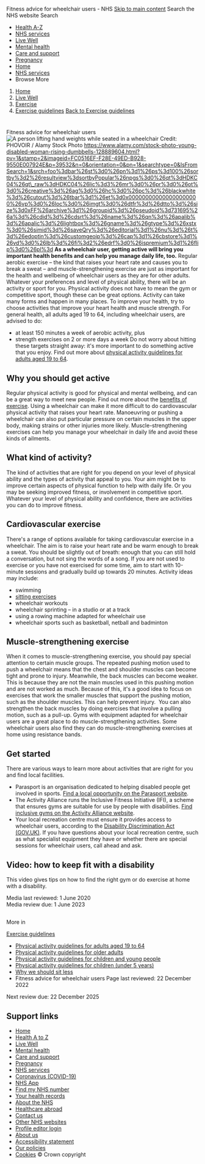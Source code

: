 
Fitness advice for wheelchair users - NHS
[Skip to main content](#maincontent)
Search the NHS website
Search
* [Health A-Z](/conditions/)
* [NHS services](/nhs-services/)
* [Live Well](/live-well/)
* [Mental health](/mental-health/)
* [Care and support](/conditions/social-care-and-support-guide/)
* [Pregnancy](/pregnancy/)
* [Home](/)
* [NHS services](/nhs-services/)
* Browse
 More
1. [Home](/)
2. [Live Well](/live-well/)
3. [Exercise](/live-well/exercise/)
4. [Exercise guidelines](/live-well/exercise/exercise-guidelines/)
[Back to 
 Exercise guidelines](/live-well/exercise/exercise-guidelines/) 
# 
 
 Fitness advice for wheelchair users
![A person lifting hand weights while seated in a wheelchair](https://assets.nhs.uk/nhsuk-cms/images/A_1117_exercise-disability_HDKC04.width-320.jpg)
 Credit: PHOVOIR / Alamy Stock Photo https://www.alamy.com/stock-photo-young-disabled-woman-rising-dumbbells-128889604.html?pv=1&stamp=2&imageid=FC0516EF-F28E-49ED-B928-9550E007924E&p=39532&n=0&orientation=0&pn=1&searchtype=0&IsFromSearch=1&srch=foo%3dbar%26st%3d0%26pn%3d1%26ps%3d100%26sortby%3d2%26resultview%3dsortbyPopular%26npgs%3d0%26qt%3dHDKC04%26qt\_raw%3dHDKC04%26lic%3d3%26mr%3d0%26pr%3d0%26ot%3d0%26creative%3d%26ag%3d0%26hc%3d0%26pc%3d%26blackwhite%3d%26cutout%3d%26tbar%3d1%26et%3d0x000000000000000000000%26vp%3d0%26loc%3d0%26imgt%3d0%26dtfr%3d%26dtto%3d%26size%3d0xFF%26archive%3d1%26groupid%3d%26pseudoid%3d731695%26a%3d%26cdid%3d%26cdsrt%3d%26name%3d%26qn%3d%26apalib%3d%26apalic%3d%26lightbox%3d%26gname%3d%26gtype%3d%26xstx%3d0%26simid%3d%26saveQry%3d%26editorial%3d1%26nu%3d%26t%3d%26edoptin%3d%26customgeoip%3d%26cap%3d1%26cbstore%3d1%26vd%3d0%26lb%3d%26fi%3d2%26edrf%3d0%26ispremium%3d1%26flip%3d0%26pl%3d
**As a wheelchair user, getting active will bring you important health benefits and can help you manage daily life, too.**
Regular aerobic exercise – the kind that raises your heart rate and causes you to break a sweat – and muscle-strengthening exercise are just as important for the health and wellbeing of wheelchair users as they are for other adults.
Whatever your preferences and level of physical ability, there will be an activity or sport for you.
Physical activity does not have to mean the gym or competitive sport, though these can be great options. Activity can take many forms and happen in many places.
To improve your health, try to choose activities that improve your heart health and muscle strength.
For general health, all adults aged 19 to 64, including wheelchair users, are advised to do:
* at least 150 minutes a week of aerobic activity, plus
* strength exercises on 2 or more days a week
Do not worry about hitting these targets straight away: it's more important to do something active that you enjoy.
Find out more about [physical activity guidelines for adults aged 19 to 64](/live-well/exercise/exercise-guidelines/physical-activity-guidelines-for-adults-aged-19-to-64/).
## Why you should get active
Regular physical activity is good for physical and mental wellbeing, and can be a great way to meet new people.
Find out more about the [benefits of exercise](/live-well/exercise/exercise-health-benefits/).
Using a wheelchair can make it more difficult to do cardiovascular physical activity that raises your heart rate.
Manoeuvring or pushing a wheelchair can also put particular pressure on certain muscles in the upper body, making strains or other injuries more likely.
Muscle-strengthening exercises can help you manage your wheelchair in daily life and avoid these kinds of ailments.
## What kind of activity?
The kind of activities that are right for you depend on your level of physical ability and the types of activity that appeal to you.
Your aim might be to improve certain aspects of physical function to help with daily life.
Or you may be seeking improved fitness, or involvement in competitive sport.
Whatever your level of physical ability and confidence, there are activities you can do to improve fitness.
## Cardiovascular exercise
There's a range of options available for taking cardiovascular exercise in a wheelchair.
The aim is to raise your heart rate and be warm enough to break a sweat.
You should be slightly out of breath: enough that you can still hold a conversation, but not sing the words of a song.
If you are not used to exercise or you have not exercised for some time, aim to start with 10-minute sessions and gradually build up towards 20 minutes.
Activity ideas may include:
* swimming
* [sitting exercises](/live-well/exercise/strength-and-flexibility-exercises/sitting-exercises/)
* wheelchair workouts
* wheelchair sprinting – in a studio or at a track
* using a rowing machine adapted for wheelchair use
* wheelchair sports such as basketball, netball and badminton
## Muscle-strengthening exercise
When it comes to muscle-strengthening exercise, you should pay special attention to certain muscle groups.
The repeated pushing motion used to push a wheelchair means that the chest and shoulder muscles can become tight and prone to injury.
Meanwhile, the back muscles can become weaker. This is because they are not the main muscles used in this pushing motion and are not worked as much.
Because of this, it's a good idea to focus on exercises that work the smaller muscles that support the pushing motion, such as the shoulder muscles. This can help prevent injury. 
You can also strengthen the back muscles by doing exercises that involve a pulling motion, such as a pull-up.
Gyms with equipment adapted for wheelchair users are a great place to do muscle-strengthening activities.
Some wheelchair users also find they can do muscle-strengthening exercises at home using resistance bands.
## Get started
There are various ways to learn more about activities that are right for you and find local facilities.
* Parasport is an organisation dedicated to helping disabled people get involved in sports. [Find a local opportunity on the Parasport website](http://parasport.org.uk/find-a-sport/).
* The Activity Alliance runs the Inclusive Fitness Initiative (IFI), a scheme that ensures gyms are suitable for use by people with disabilities. [Find inclusive gyms on the Activity Alliance website](https://www.activityalliance.org.uk/get-active/inclusive-gyms).
* Your local recreation centre must ensure it provides access to wheelchair users, according to the [Disability Discrimination Act (GOV.UK)](http://www.legislation.gov.uk/ukpga/1995/50/contents). If you have questions about your local recreation centre, such as what specialist equipment they have or whether there are special sessions for wheelchair users, call ahead and ask.
## Video: how to keep fit with a disability
This video gives tips on how to find the right gym or do exercise at home with a disability.
 
 Media last reviewed: 1 June 2020  
 Media review due: 1 June 2023
 
## 
 More in
 
 [Exercise guidelines](/live-well/exercise/exercise-guidelines/)
* [Physical activity guidelines for adults aged 19 to 64](https://www.nhs.uk/live-well/exercise/exercise-guidelines/physical-activity-guidelines-for-adults-aged-19-to-64/)
* [Physical activity guidelines for older adults](https://www.nhs.uk/live-well/exercise/exercise-guidelines/physical-activity-guidelines-older-adults/)
* [Physical activity guidelines for children and young people](https://www.nhs.uk/live-well/exercise/exercise-guidelines/physical-activity-guidelines-children-and-young-people/)
* [Physical activity guidelines for children (under 5 years)](https://www.nhs.uk/live-well/exercise/exercise-guidelines/physical-activity-guidelines-children-under-five-years/)
* [Why we should sit less](https://www.nhs.uk/live-well/exercise/exercise-guidelines/why-sitting-too-much-is-bad-for-us/)
* Fitness advice for wheelchair users
 Page last reviewed: 22 December 2022
   
 Next review due: 22 December 2025
 
## Support links
* [Home](/)
* [Health A to Z](/conditions/)
* [Live Well](/live-well/)
* [Mental health](/mental-health/)
* [Care and support](/conditions/social-care-and-support-guide/)
* [Pregnancy](/pregnancy/)
* [NHS services](/nhs-services/)
* [Coronavirus (COVID-19)](/conditions/coronavirus-covid-19/)
* [NHS App](/nhs-app/)
* [Find my NHS number](/nhs-services/online-services/find-nhs-number/)
* [Your health records](/using-the-nhs/about-the-nhs/your-health-records/)
* [About the NHS](/using-the-nhs/about-the-nhs/)
* [Healthcare abroad](/using-the-nhs/healthcare-abroad/apply-for-a-free-uk-global-health-insurance-card-ghic/)
* [Contact us](/contact-us/)
* [Other NHS websites](/nhs-sites/)
* [Profile editor login](/our-policies/profile-editor-login/)
* [About us](/about-us/)
* [Accessibility statement](/accessibility-statement/)
* [Our policies](/our-policies/)
* [Cookies](/our-policies/cookies-policy/)
© Crown copyright
